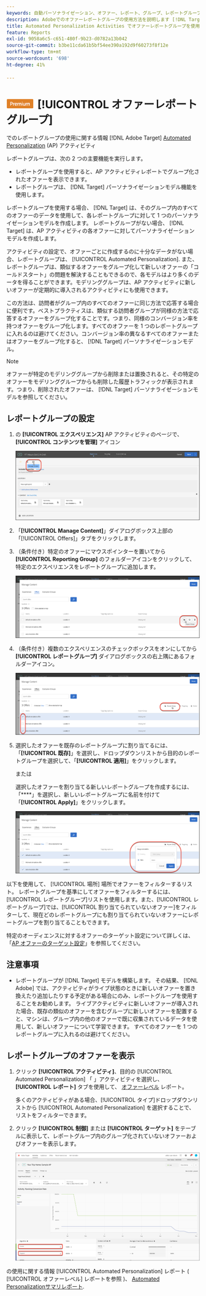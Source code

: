 ```yaml
---
keywords: 自動パーソナライゼーション、オファー、レポート、グループ、レポートグループ、ap
description: Adobeでのオファーレポートグループの使用方法を説明します [!DNL Target] [!UICONTROL Automated Personalization] アクティビティ。
title: Automated Personalization Activities でオファーレポートグループを使用できますか？
feature: Reports
exl-id: 9058a6c5-c651-480f-9b23-d0782a13b042
source-git-commit: b3be11cda61b5bf54ee390a192d9f60273f8f12e
workflow-type: tm+mt
source-wordcount: '698'
ht-degree: 41%

---
```


# ![Automated Personalizationのプレミアム](/help/main/assets/premium.png)[!UICONTROL  オファーレポートグループ]

でのレポートグループの使用に関する情報 [!DNL Adobe Target] [Automated Personalization](/help/main/c-activities/t-automated-personalization/automated-personalization.md) (AP) アクティビティ

レポートグループは、次の 2 つの主要機能を実行します。

* レポートグループを使用すると、AP アクティビティレポートでグループ化されたオファーを表示できます。
* レポートグループは、 [!DNL Target] パーソナライゼーションモデル機能を使用します。

レポートグループを使用する場合、 [!DNL Target] は、そのグループ内のすべてのオファーのデータを使用して、各レポートグループに対して 1 つのパーソナライゼーションモデルを作成します。 レポートグループがない場合、 [!DNL Target] は、AP アクティビティの各オファーに対してパーソナライゼーションモデルを作成します。

アクティビティの設定で、オファーごとに作成するのに十分なデータがない場合、レポートグループは、 [!UICONTROL Automated Personalization]. また、レポートグループは、類似するオファーをグループ化して新しいオファーの「コールドスタート」の問題を解決することもできるので、各モデルはより多くのデータを得ることができます。モデリンググループは、AP アクティビティに新しいオファーが定期的に導入されるアクティビティにも使用できます。

この方法は、訪問者がグループ内のすべてのオファーに同じ方法で応答する場合に便利です。ベストプラクティスは、類似する訪問者グループが同様の方法で応答するオファーをグループ化することです。つまり、同様のコンバージョン率を持つオファーをグループ化します。すべてのオファーを 1 つのレポートグループに入れるのは避けてください。コンバージョン率の異なるすべてのオファーまたはオファーをグループ化すると、 [!DNL Target] パーソナライゼーションモデル。

>[!NOTE]
>
>オファーが特定のモデリンググループから削除または置換されると、その特定のオファーをモデリンググループからも削除した履歴トラフィックが表示されます。つまり、削除されたオファーは、 [!DNL Target] パーソナライゼーションモデルを参照してください。

## レポートグループの設定

1. の **[!UICONTROL エクスペリエンス]** AP アクティビティのページで、 **[!UICONTROL コンテンツを管理]** アイコン

   ![コンテンツを管理アイコン](/help/main/c-reports/assets/ap_manage_content.png)

1. 「**[!UICONTROL Manage Content]**」ダイアログボックス上部の「[!UICONTROL Offers]」タブをクリックします。
1. （条件付き）特定のオファーにマウスポインターを置いてから **[!UICONTROL Reporting Group]** のフォルダーアイコンをクリックして、特定のエクスペリエンスをレポートグループに追加します。

   ![レポートグループアイコン](/help/main/c-reports/assets/ap_manage_content_2.png)

1. （条件付き）複数のエクスペリエンスのチェックボックスをオンにしてから **[!UICONTROL レポートグループ]** ダイアログボックスの右上隅にあるフォルダーアイコン。

   ![レポートグループアイコン](/help/main/c-reports/assets/ap_manage_content_3.png)

1. 選択したオファーを既存のレポートグループに割り当てるには、「**[!UICONTROL 既存]**」を選択し、ドロップダウンリストから目的のレポートグループを選択して、「**[!UICONTROL 適用]**」をクリックします。

   または

   選択したオファーを割り当てる新しいレポートグループを作成するには、「****」を選択し、新しいレポートグループに名前を付けて「**[!UICONTROL Apply]**」をクリックします。

   ![新しいレポートグループを作成するための新しいアイコン](/help/main/c-reports/assets/ap_reporting_groups.png)

以下を使用して、 [!UICONTROL 場所] 場所でオファーをフィルターするリスト。 レポートグループを基準にしてオファーをフィルターするには、[!UICONTROL レポートグループ]リストを使用します。また、[!UICONTROL レポートグループ]では、[!UICONTROL 割り当てられていないオファー]をフィルターして、現在どのレポートグループにも割り当てられていないオファーにレポートグループを割り当てることもできます。

特定のオーディエンスに対するオファーのターゲット設定について詳しくは、「[AP オファーのターゲット設定](/help/main/c-activities/t-automated-personalization/ap-target-offers.md#task_F207ED7A41B84FD39BB6FCBFABF4B23E)」を参照してください。

## 注意事項

* レポートグループが [!DNL Target] モデルを構築します。 その結果、 [!DNL Adobe] では、アクティビティがライブ状態のときに新しいオファーを置き換えたり追加したりする予定がある場合にのみ、レポートグループを使用することをお勧めします。 ライブアクティビティに新しいオファーが導入された場合、既存の類似のオファーを含むグループに新しいオファーを配置すると、マシンは、グループ内の他のオファーで既に収集されているデータを使用して、新しいオファーについて学習できます。 すべてのオファーを 1 つのレポートグループに入れるのは避けてください。

## レポートグループのオファーを表示

1. クリック **[!UICONTROL アクティビティ]**、目的の [!UICONTROL Automated Personalization] 「 」アクティビティを選択し、 **[!UICONTROL レポート]** タブを使用して、 [オファーレベル](/help/main/c-reports/personalization-reports/reports-ap.md) レポート。

   多くのアクティビティがある場合、[!UICONTROL タイプ]ドロップダウンリストから [!UICONTROL Automated Personalization] を選択することで、リストをフィルターできます。

1. クリック **[!UICONTROL 制御]** または **[!UICONTROL ターゲット]** をテーブルに表示して、レポートグループ内のグループ化されていないオファーおよびオファーを表示します。

   ![オファーグループ：コントロールとターゲット](/help/main/c-reports/c-report-settings/assets/offer-groups.png)

の使用に関する情報 [!UICONTROL Automated Personalization] レポート ( [!UICONTROL オファーレベル] レポートを参照 )、 [Automated Personalizationサマリレポート](/help/main/c-reports/personalization-reports/reports-ap.md).


